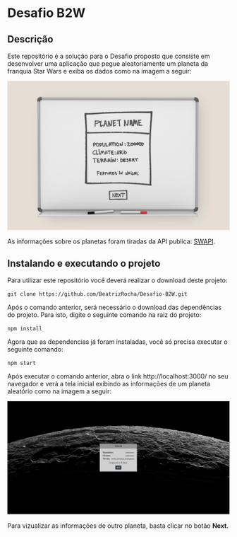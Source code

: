 # Desafio B2W

## Descrição

Este repositório é a solução para o Desafio proposto que consiste em desenvolver uma aplicação que pegue aleatoriamente um planeta da franquia Star Wars e exiba os dados como na imagem a seguir:

![image](/src/assets/img/modeloDesafio.jpg "Modelo de Exemplo")

As informações sobre os planetas foram tiradas da API publica: [SWAPI](https://swapi.co/).

## Instalando e executando o projeto

Para utilizar este repositório você deverá realizar o download deste projeto:

```shell
git clone https://github.com/BeatrizRocha/Desafio-B2W.git
```

Após o comando anterior, será necessário o download das dependências do projeto. Para isto, digite o seguinte comando na raiz do projeto:

```shell
npm install
```

Agora que as dependencias já foram instaladas, você só precisa executar o seguinte comando:

```shell
npm start
```

Após executar o comando anterior, abra o link http://localhost:3000/ no seu navegador e verá a tela inicial exibindo as informações de um planeta aleatório como na imagem a seguir:

![image](/src/assets/img/TelaInicial.png "Tela Inicial")

Para vizualizar as informações de outro planeta, basta clicar no botão **Next**.
